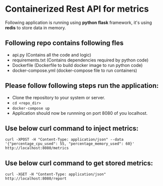 # Containerized Rest API for metrics

Following application is running using **python flask** framework, it's using **redis** to store data in memory.

## Following repo contains following fles
- api.py (Contains all the code and logic)
- requirements.txt (Contains dependencies required by python code)
- Dockerfile (Dockerfile to build docker image to run python code)
- docker-compose.yml (docker-compose file to run containers)

## Please follow following steps run the application:

- Clone the repository to your system or server.
- `cd <repo_dir>`
- `docker-compose up`
- Application should now be runnning on port 8080 of you localhost.

## Use below curl command to inject metrics:

`curl -XPOST -H "Content-Type: application/json" --data '{"percentage_cpu_used": 55, "percentage_memory_used": 60}' http://localhost:8080/metrics`

## Use below curl command to get stored metrics:

`curl -XGET -H "Content-Type: application/json" http://localhost:8080/report`


